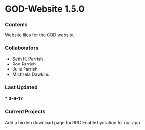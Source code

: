 # GOD-Website 1.5.0
### Contents ###
Website files for the GOD website.

### Collaborators ###
  * Seth H. Parrish
  * Ron Parrish
  * Julie Parrish
  * Michaela Dawkins
  
### Last Updated ###
#### * 3-6-17 ###

### Current Projects ###
Add a hidden download page for RRC
Enable hydration for our app
